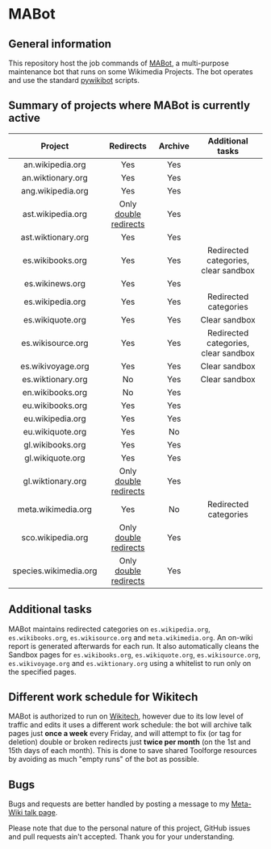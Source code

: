 # MABot
## General information
This repository host the job commands of [MABot](https://meta.wikimedia.org/wiki/User:MABot), a multi-purpose maintenance bot that runs on some Wikimedia Projects. The bot operates and use the standard [pywikibot](https://github.com/wikimedia/pywikibot) scripts.

## Summary of projects where MABot is currently active

| Project | Redirects | Archive | Additional tasks
| :---:   | :---:     | :---:   | :----:
| an.wikipedia.org | Yes | Yes
| an.wiktionary.org | Yes | Yes
| ang.wikipedia.org | Yes | Yes
| ast.wikipedia.org | Only [double redirects](https://ast.wikipedia.org/wiki/Special:DoubleRedirects) | Yes
| ast.wiktionary.org | Yes | Yes
| es.wikibooks.org | Yes | Yes | Redirected categories, clear sandbox
| es.wikinews.org | Yes | Yes
| es.wikipedia.org | Yes | Yes | Redirected categories
| es.wikiquote.org | Yes | Yes | Clear sandbox
| es.wikisource.org | Yes | Yes | Redirected categories, clear sandbox
| es.wikivoyage.org | Yes | Yes | Clear sandbox
| es.wiktionary.org | No | Yes | Clear sandbox
| en.wikibooks.org | No | Yes
| eu.wikibooks.org | Yes | Yes
| eu.wikipedia.org | Yes | Yes
| eu.wikiquote.org | Yes | No
| gl.wikibooks.org | Yes | Yes
| gl.wikiquote.org | Yes | Yes
| gl.wiktionary.org | Only [double redirects](https://gl.wiktionary.org/wiki/Special:DoubleRedirects) | Yes
| meta.wikimedia.org | Yes | No | Redirected categories
| sco.wikipedia.org | Only [double redirects](https://sco.wikipedia.org/wiki/Special:DoubleRedirects) | Yes
| species.wikimedia.org | Only [double redirects](https://species.wikimedia.org/wiki/Special:DoubleRedirects) | Yes

## Additional tasks
MABot maintains redirected categories on `es.wikipedia.org`, `es.wikibooks.org`, `es.wikisource.org` and `meta.wikimedia.org`. An on-wiki report is generated afterwards for each run. It also automatically cleans the Sandbox pages for `es.wikibooks.org`, `es.wikiquote.org`, `es.wikisource.org`, `es.wikivoyage.org` and `es.wiktionary.org` using a whitelist to run only on the specified pages.

## Different work schedule for Wikitech
MABot is authorized to run on [Wikitech](https://wikitech.wikimedia.org), however due to its low level of traffic and edits it uses a different work schedule: the bot will archive talk pages just **once a week** every Friday, and will attempt to fix (or tag for deletion) double or broken redirects just **twice per month** (on the 1st and 15th days of each month). This is done to save shared Toolforge resources by avoiding as much "empty runs" of the bot as possible.

## Bugs
Bugs and requests are better handled by posting a message to my [Meta-Wiki talk page](https://meta.wikimedia.org/wiki/User_talk:MarcoAurelio).

Please note that due to the personal nature of this project, GitHub issues and pull requests ain't accepted. Thank you for your understanding.
